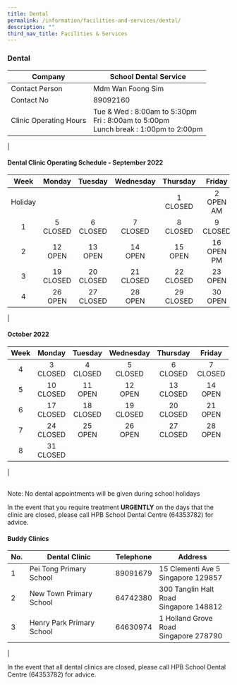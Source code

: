 ```yaml
---
title: Dental
permalink: /information/facilities-and-services/dental/
description: ""
third_nav_title: Facilities & Services
---
```

### **Dental**

| Company | School Dental Service |
|---|---|
| Contact Person | Mdm Wan Foong Sim |
| Contact No | 89092160 |
| Clinic Operating Hours  | Tue & Wed : 8:00am to 5:30pm<br>Fri : 8:00am to 5:00pm <br>Lunch break : 1:00pm to 2:00pm |
|

#### **Dental Clinic Operating Schedule - September 2022**

| Week | Monday | Tuesday | Wednesday | Thursday | Friday |
|:---:|---|---|---|---|---|
| <center> Holiday |  |  |  |<center>1<br>CLOSED  |<center> 2<br>OPEN AM| 
| <center> 1 | <center> 5<br>CLOSED  | <center> 6<br>CLOSED  | <center> 7<br>CLOSED  | <center> 8<br>CLOSED  | <center> 9<br>CLOSED  |
| <center> 2 | <center> 12<br>OPEN| <center> 13 <br>OPEN  | <center> 14<br>OPEN | <center> 15<br>OPEN | <center> 16<br>OPEN PM  |
| <center> 3 |  <center> 19<br>CLOSED | <center> 20<br>CLOSED | <center> 21<br>CLOSED |  <center> 22<br>CLOSED | <center> 23<br>OPEN |
| <center> 4 |  <center> 26<br>OPEN | <center> 27<br>CLOSED |   <center> 28<br>OPEN |<center> 29<br>CLOSED |   <center> 30<br>OPEN |   |  |
|
#### **October 2022**

| Week | Monday | Tuesday | Wednesday | Thursday | Friday |
|:---:|---|---|---|---|---|
| <center> 4 |  <center>3<br>CLOSED  |<center> 4<br>CLOSED| <center>5<br>CLOSED | <center> 6<br>CLOSED | <center>7<br>CLOSED
| <center> 5 | <center> 10<br>CLOSED  | <center> 11<br>OPEN  | <center> 12<br>OPEN  | <center> 13<br>CLOSED  | <center> 14<br>OPEN  |
| <center> 6 |  <center> 17<br>CLOSED | <center> 18<br>CLOSED | <center> 19<br>CLOSED |  <center> 20<br>CLOSED | <center> 21<br>OPEN |
|	<center> 7 | <center> 24<br>CLOSED| <center> 25 <br>OPEN  | <center> 26<br>OPEN | <center> 27<br>CLOSED | <center> 28<br>OPEN |
| <center> 8 |  <center> 31<br>CLOSED | |   |  |  |
|

<br>Note: No dental appointments will be given during school holidays

In the event that you require treatment **URGENTLY** on the days that the clinic are closed, please call HPB School Dental Centre (64353782) for advice.

#### **Buddy Clinics**

| No. | Dental Clinic | Telephone | Address |
|---|---|:---:|---|
| 1 | Pei Tong Primary School | 89091679 | 15 Clementi Ave 5<br>Singapore 129857 |
| 2 | New Town Primary School |  64742380 | 300 Tanglin Halt Road<br>Singapore 148812 |
| 3 | Henry Park Primary School | 64630974 | 1 Holland Grove Road<br>Singapore 278790 |
|

In the event that all dental clinics are closed, please call HPB School Dental Centre (64353782) for advice.